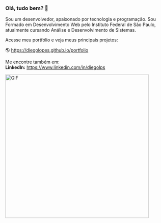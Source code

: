 ### Olá, tudo bem? 👋

Sou um desenvolvedor, apaixonado por tecnologia e programação. Sou Formado em Desenvolvimento Web pelo Instituto Federal de São Paulo, atualmente cursando Análise e Desenvolvimento de Sistemas.

Acesse meu portfólio e veja meus principais projetos:  
  
🌎 <https://diegolopes.github.io/portfolio>  
  
Me encontre também em:  
**LinkedIn:** <https://www.linkedin.com/in/diegolps>


<img align="left" width="450px" alt="GIF" src="https://github-readme-stats.vercel.app/api?username=diegolopes&show_icons=true&theme=darcula"/>

